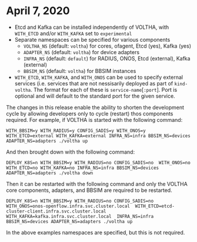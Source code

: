 # April 7, 2020
- Etcd and Kafka can be installed independently of VOLTHA, with `WITH_ETCD` and/or `WITH_KAFKA` set to `experimental`
- Separate namespaces can be specified for various components 
  - `VOLTHA_NS` (default: `voltha`) for cores, ofagent, Etcd (yes), Kafka (yes)
  - `ADAPTER_NS` (default: `voltha`) for device adapters
  - `INFRA_NS` (default: `default`) for RADIUS, ONOS, Etcd (external), Kafka (external)
  - `BBSIM_NS` (default: `voltha`) for BBSIM instances
- `WITH_ETCD`, `WITH_KAFKA`, and `WITH_ONOS` can be used to specify external services (i.e. services that are not nessisarily deployed as part of `kind-voltha`. The format for each of these is `service-name`[`:port`]. Port is optional and will default to the standard port for the given service.

The changes in this release enable the ability to shorten the development cycle by allowing developers only to cycle (restart) thos components required. For example, if VOLTHA is started with the following command:
```
WITH_BBSIM=y WITH_RADIUS=y CONFIG_SADIS=y WITH_ONOS=y WITH_ETCD=external WITH_KAFKA=external INFRA_NS=infra BBSIM_NS=devices ADAPTER_NS=adapters ./voltha up
```
And then brought down with the following command:
```
DEPLOY_K8S=n WITH_BBSIM=y WITH_RADIUS=no CONFIG_SADIS=no  WITH_ONOS=no WITH_ETCD=no WITH_KAFKA=no INFRA_NS=infra BBSIM_NS=devices ADAPTER_NS=adapters ./voltha down
```
Then it can be restarted with the following command and only the VOLTHA core components, adapters, and BBSIM are required to be restarted.
```
DEPLOY_K8S=n WITH_BBSIM=y WITH_RADIUS=no CONFIG_SADIS=no  WITH_ONOS=onos-openflow.infra.svc.cluster.local  WITH_ETCD=etcd-cluster-client.infra.svc.cluster.local WITH_KAFKA=kafka.infra.svc.cluster.local  INFRA_NS=infra BBSIM_NS=devices ADAPTER_NS=adapters ./voltha up
```
In the above examples namespaces are specified, but this is not required.

